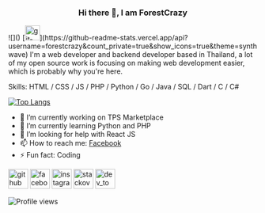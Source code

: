 <div align="center">
  <h3> Hi there 👋, I am ForestCrazy </h3>
</div>
![]()
[<img src='https://github-readme-stats.vercel.app/api?username=forestcrazy&count_private=true&show_icons=true&theme=synthwave' alt='git-stats' height='30'>](https://github-readme-stats.vercel.app/api?username=forestcrazy&count_private=true&show_icons=true&theme=synthwave)  
I'm a web developer and backend developer based in Thailand, a lot of my open source work is focusing on making web development easier, which is probably why you're here.

Skills: HTML / CSS / JS / PHP / Python / Go / Java / SQL / Dart / C / C#

[![Top Langs](https://github-readme-stats.vercel.app/api/top-langs/?username=ForestCrazy&theme=synthwave)](https://github.com/anuraghazra/github-readme-stats)

- 🔭 I’m currently working on TPS Marketplace 
- 🌱 I’m currently learning Python and PHP 
- 🤔 I’m looking for help with React JS 
- 📫 How to reach me: [Facebook](https://web.facebook.com/profile.php?id=100010520769733 "Facebook") 
- ⚡ Fun fact: Coding 


[<img src='https://cdn.jsdelivr.net/npm/simple-icons@3.0.1/icons/github.svg' alt='github' height='40'>](https://github.com/ForestCrazy)  [<img src='https://cdn.jsdelivr.net/npm/simple-icons@3.0.1/icons/facebook.svg' alt='facebook' height='40'>](https://www.facebook.com/profile.php?id=100010520769733)  [<img src='https://cdn.jsdelivr.net/npm/simple-icons@3.0.1/icons/instagram.svg' alt='instagram' height='40'>](https://www.instagram.com/fruitytime_th/)  [<img src='https://cdn.jsdelivr.net/npm/simple-icons@3.0.1/icons/stackoverflow.svg' alt='stackoverflow' height='40'>](https://stackoverflow.com/users/13245060)    [<img src='https://cdn.jsdelivr.net/npm/simple-icons@3.0.1/icons/dev-dot-to.svg' alt='dev_to' height='40'>](https://dev.to/forestcrazy)  

![Profile views](https://gpvc.arturio.dev/ForestCrazy)  
